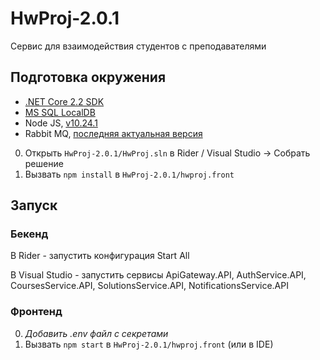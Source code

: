 # HwProj-2.0.1
Сервис для взаимодействия студентов с преподавателями

## Подготовка окружения

- [.NET Core 2.2 SDK](https://dotnet.microsoft.com/en-us/download/dotnet/2.2)
- [MS SQL LocalDB](https://learn.microsoft.com/en-us/sql/database-engine/configure-windows/sql-server-express-localdb?view=sql-server-ver16) 
- Node JS, [v10.24.1](https://nodejs.org/download/release/v10.24.1/)
- Rabbit MQ, [последняя актуальная версия](https://www.rabbitmq.com/download.html)

0. Открыть `HwProj-2.0.1/HwProj.sln` в Rider / Visual Studio -> Собрать решение
1. Вызвать `npm install` в `HwProj-2.0.1/hwproj.front` 

## Запуск
### Бекенд 
В Rider - запустить конфигурация Start All

В Visual Studio - запустить сервисы ApiGateway.API, AuthService.API, CoursesService.API, SolutionsService.API, NotificationsService.API

### Фронтенд
0. _Добавить .env файл с секретами_
1. Вызвать `npm start` в `HwProj-2.0.1/hwproj.front` (или в IDE)
